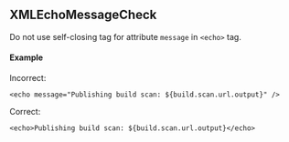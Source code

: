 ## XMLEchoMessageCheck

Do not use self-closing tag for attribute `message` in `<echo>` tag.

#### Example

Incorrect:

`<echo message="Publishing build scan: ${build.scan.url.output}" />`

Correct:

`<echo>Publishing build scan: ${build.scan.url.output}</echo>`